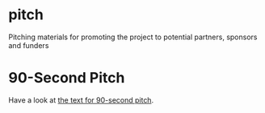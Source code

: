 # pitch
Pitching materials for promoting the project to potential partners, sponsors and funders

# 90-Second Pitch
Have a look at [the text for 90-second pitch](./90-second.md).
